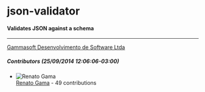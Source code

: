 # json-validator
#### Validates JSON against a schema
---
[Gammasoft Desenvolvimento de Software Ltda](mailto:contact@gammasoft.com.br)  

##### Contributors (25/09/2014 12:06:06-03:00)
- ![Renato Gama](http://www.gravatar.com/avatar/e5c3912f727b5788f229e2be8e8d65e2?s=40&d=identicon)  
  [Renato Gama](https://github.com/renatoargh) - 49 contributions